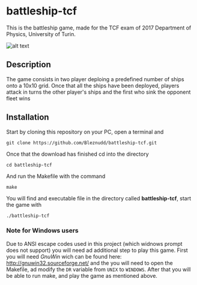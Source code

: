 # battleship-tcf

This is the battleship game, made for the TCF exam of 2017
Department of Physics, University of Turin.

![alt text](http://www.studyintorino.it/wp-content/uploads/logo-unito_imagefull.jpg "Università di Torino")

## Description
The game consists in two player deploing a predefined number of ships onto a 10x10 grid. Once that all the ships have been deployed, players attack in turns the other player's ships and the first who sink the opponent fleet wins

## Installation
Start by cloning this repository on your PC, open a terminal and
```
git clone https://github.com/Bleznudd/battleship-tcf.git
```

Once that the download has finished cd into the directory
```
cd battleship-tcf
```

And run the Makefile with the command
```
make
```

You will find and executable file in the directory called **battleship-tcf**, start the game with
```
./battleship-tcf
```

### Note for Windows users
Due to ANSI escape codes used in this project (which widnows prompt does not support) you will need ad additional step to play this game. First you will need *GnuWin* wich can be found here:
http://gnuwin32.sourceforge.net/
and the you will need to open the Makefile, ad modify the `DR` variable from `UNIX` to `WINDOWS`.
After that you will be able to run make, and play the game as mentioned above.
